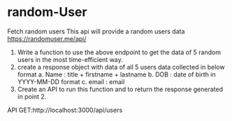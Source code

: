 # random-User
Fetch random users
This api will provide a random users data https://randomuser.me/api/
1. Write a function to use the above endpoint to get the data of 5 random users in the
most time-efficient way.
2. create a response object with data of all 5 users data collected in below format
a. Name : title + firstname + lastname
b. DOB : date of birth in YYYY-MM-DD format
c. email : email
3. Create an API to run this function and to return the response generated in point 2.


API
GET:http://localhost:3000/api/users
